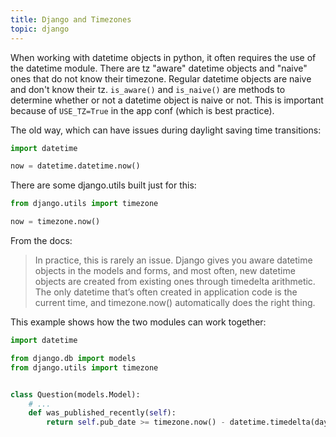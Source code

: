 ```yaml
---
title: Django and Timezones
topic: django
---
```

When working with datetime objects in python, it often requires the use of the datetime module. There are tz "aware" datetime objects and "naive" ones that do not know their timezone. Regular datetime objects are naive and don't know their tz. `is_aware()` and `is_naive()` are methods to determine whether or not a datetime object is naive or not. This is important because of `USE_TZ=True` in the app conf (which is best practice). 

The old way, which can have issues during daylight saving time transitions:
```py
import datetime

now = datetime.datetime.now()
```

There are some django.utils built just for this:
```py
from django.utils import timezone

now = timezone.now()
```

From the docs:
> In practice, this is rarely an issue. Django gives you aware datetime objects in the models and forms, and most often, new datetime objects are created from existing ones through timedelta arithmetic. The only datetime that’s often created in application code is the current time, and timezone.now() automatically does the right thing.

This example shows how the two modules can work together:
```py
import datetime

from django.db import models
from django.utils import timezone


class Question(models.Model):
    # ...
    def was_published_recently(self):
        return self.pub_date >= timezone.now() - datetime.timedelta(days=1)

```

